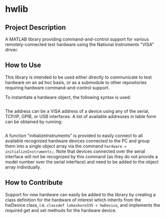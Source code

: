 # hwlib
## Project Description
A MATLAB library providing command-and-control support for various remotely-connected test hardware using the National Instruments "VISA" driver.

## How to Use
This library is intended to be used either directly to communicate to test hardware on an ad hoc basis, or as a submodule to other repositories requiring hardware command-and-control support.

To instantiate a hardware object, the following syntax is used:
```myDevice = modelNumber(address);
```

The address can be a VISA address of a device using any of the serial, TCP/IP, GPIB, or USB interfaces. A list of available addresses in table form can be obtained by running:
```hardwareList = visadevlist;
```

A function "initializeInstruments" is provided to easily connect to all available recognized hardware devices connected to the PC and group them into a single object array via the command `hardware = initializeInstruments;`. Note that devices connected over the serial interface will not be recognized by this command (as they do not provide a model number over the serial interface) and need to be added to the object array individually.

## How to Contribute
Support for new hardware can easily be added to the library by creating a class definition for the hardware of interest which inherits from the hwDevice class, i.e. `classdef lakeshore335 < hwDevice`, and implements the required get and set methods for the hardware device.
